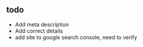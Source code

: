## todo
- Add meta description
- Add correct details
- add site to google search console, need to verify
